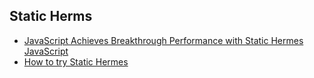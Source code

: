 ## Static Herms

- [JavaScript Achieves Breakthrough Performance with Static Hermes
JavaScript](https://medium.com/@elves.silva.vieira/javascript-achieves-breakthrough-performance-with-static-hermes-6286b0ac8ef7)
- [How to try Static Hermes](https://github.com/facebook/hermes/discussions/1137)
